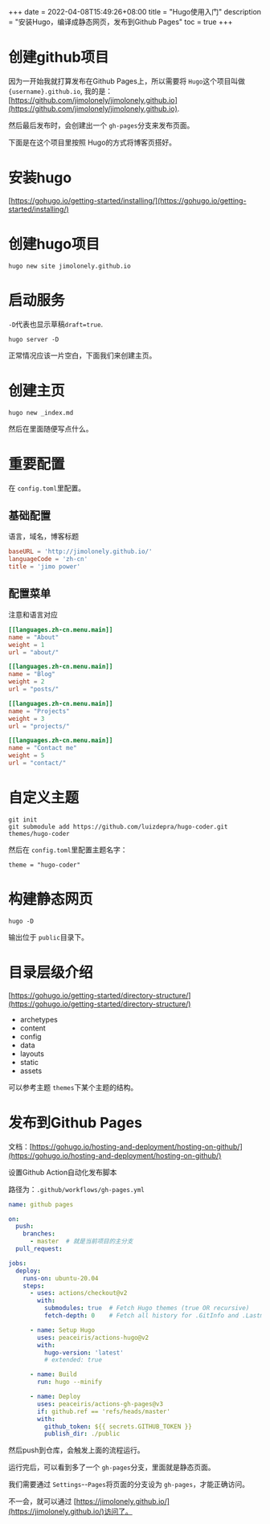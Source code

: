 +++ 
date = 2022-04-08T15:49:26+08:00
title = "Hugo使用入门"
description = "安装Hugo，编译成静态网页，发布到Github Pages"
toc = true
+++

# 创建github项目

因为一开始我就打算发布在Github Pages上，所以需要将 `Hugo`这个项目叫做 `{username}.github.io`, 我的是：[https://github.com/jimolonely/jimolonely.github.io](https://github.com/jimolonely/jimolonely.github.io).

然后最后发布时，会创建出一个 `gh-pages`分支来发布页面。

下面是在这个项目里按照 Hugo的方式将博客页搭好。

# 安装hugo

[https://gohugo.io/getting-started/installing/](https://gohugo.io/getting-started/installing/)

# 创建hugo项目

```shell
hugo new site jimolonely.github.io
```

# 启动服务

`-D`代表也显示草稿`draft=true`.

```shell
hugo server -D
```

正常情况应该一片空白，下面我们来创建主页。

# 创建主页

```shell
hugo new _index.md
```

然后在里面随便写点什么。

# 重要配置
在 `config.toml`里配置。

## 基础配置

语言，域名，博客标题

```toml 
baseURL = 'http://jimolonely.github.io/'
languageCode = 'zh-cn'
title = 'jimo power'
```

## 配置菜单

注意和语言对应
```toml
[[languages.zh-cn.menu.main]]
name = "About"
weight = 1
url = "about/"

[[languages.zh-cn.menu.main]]
name = "Blog"
weight = 2
url = "posts/"

[[languages.zh-cn.menu.main]]
name = "Projects"
weight = 3
url = "projects/"

[[languages.zh-cn.menu.main]]
name = "Contact me"
weight = 5
url = "contact/"
```

# 自定义主题

```shell
git init
git submodule add https://github.com/luizdepra/hugo-coder.git themes/hugo-coder
```

然后在 `config.toml`里配置主题名字：

```shell
theme = "hugo-coder"
```

# 构建静态网页

```shell
hugo -D
```

输出位于 `public`目录下。

# 目录层级介绍

[https://gohugo.io/getting-started/directory-structure/](https://gohugo.io/getting-started/directory-structure/)

* archetypes
* content
* config
* data
* layouts
* static
* assets

可以参考主题 `themes`下某个主题的结构。


# 发布到Github Pages

文档：[https://gohugo.io/hosting-and-deployment/hosting-on-github/](https://gohugo.io/hosting-and-deployment/hosting-on-github/)

设置Github Action自动化发布脚本

路径为：`.github/workflows/gh-pages.yml`

```yaml
name: github pages

on:
  push:
    branches:
      - master  # 就是当前项目的主分支
  pull_request:

jobs:
  deploy:
    runs-on: ubuntu-20.04
    steps:
      - uses: actions/checkout@v2
        with:
          submodules: true  # Fetch Hugo themes (true OR recursive)
          fetch-depth: 0    # Fetch all history for .GitInfo and .Lastmod

      - name: Setup Hugo
        uses: peaceiris/actions-hugo@v2
        with:
          hugo-version: 'latest'
          # extended: true

      - name: Build
        run: hugo --minify

      - name: Deploy
        uses: peaceiris/actions-gh-pages@v3
        if: github.ref == 'refs/heads/master'
        with:
          github_token: ${{ secrets.GITHUB_TOKEN }}
          publish_dir: ./public
```

然后push到仓库，会触发上面的流程运行。

运行完后，可以看到多了一个 `gh-pages`分支，里面就是静态页面。

我们需要通过 `Settings`--`Pages`将页面的分支设为 `gh-pages`，才能正确访问。

不一会，就可以通过 [https://jimolonely.github.io/](https://jimolonely.github.io/)访问了。


